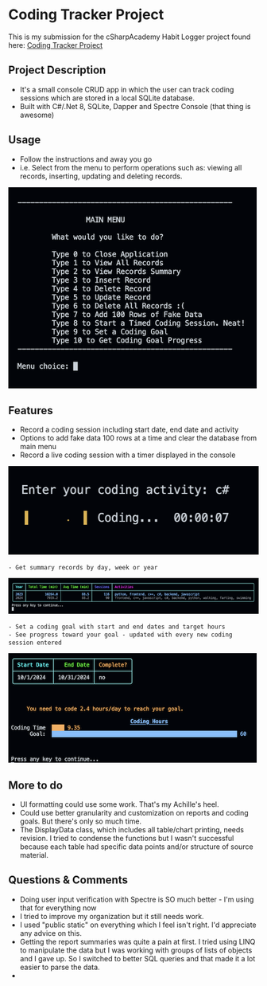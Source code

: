 
# Coding Tracker Project

This is my submission for the cSharpAcademy Habit Logger project found here: [Coding Tracker Project](https://thecsharpacademy.com/project/13/coding-tracker)


## Project Description
  - It's a small console CRUD app in which the user can track coding sessions which are stored in a local SQLite database.
  - Built with C#/.Net 8, SQLite, Dapper and Spectre Console (that thing is awesome)


## Usage
  - Follow the instructions and away you go
  - i.e. Select from the menu to perform operations such as: viewing all records, inserting, updating and deleting records.

![Main menu screen](./images/mainMenu.png)


## Features
   - Record a coding session including start date, end date and activity
   - Options to add fake data 100 rows at a time and clear the database from main menu
   - Record a live coding session with a timer displayed in the console

![stopwatch timer for coding session](./images/liveCoding.png)

    - Get summary records by day, week or year

![annual summary of records](./images/recordSummary.png)

    - Set a coding goal with start and end dates and target hours
    - See progress toward your goal - updated with every new coding session entered

![coding goal progress](./images/goalProgress.png)


## More to do
  - UI formatting could use some work. That's my Achille's heel.
  - Could use better granularity and customization on reports and coding goals. But there's only so much time.
  - The DisplayData class, which includes all table/chart printing, needs revision. I tried to condense the functions but I wasn't successful because each table had specific data points and/or structure of source material.


## Questions & Comments
  - Doing user input verification with Spectre is SO much better - I'm using that for everything now
  - I tried to improve my organization but it still needs work. 
  - I used "public static" on everything which I feel isn't right. I'd appreciate any advice on this.
  - Getting the report summaries was quite a pain at first. I tried using LINQ to manipulate the data but I was working with groups of lists of objects and I gave up. So I switched to better SQL queries and that made it a lot easier to parse the data.
  - 

